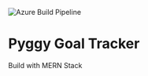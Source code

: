 ![Azure Build Pipeline](https://github.com/bgopikrishna/pyggy/workflows/Build%20and%20deploy%20Node.js%20app%20to%20Azure%20Web%20App%20-%20pyggy/badge.svg)

# Pyggy Goal Tracker

Build with MERN Stack
